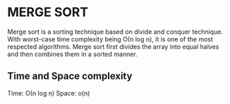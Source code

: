 # MERGE SORT
Merge sort is a sorting technique based on divide and conquer technique. With worst-case time complexity being Ο(n log n), it is one of the most respected algorithms. Merge sort first divides the array into equal halves and then combines them in a sorted manner.

## Time and Space complexity 
Time: Ο(n log n)
Space: o(n)
